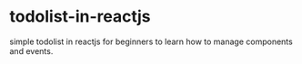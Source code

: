# todolist-in-reactjs
simple todolist in reactjs for beginners to learn how to manage components and events.
